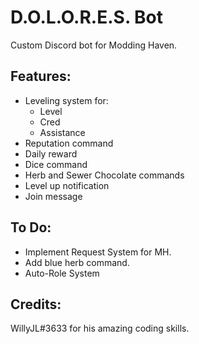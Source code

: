 # D.O.L.O.R.E.S. Bot
Custom Discord bot for Modding Haven.

## Features:
 - Leveling system for:
   - Level
   - Cred
   - Assistance
 - Reputation command
 - Daily reward
 - Dice command
 - Herb and Sewer Chocolate commands
 - Level up notification
 - Join message

## To Do:
 - Implement Request System for MH.
 - Add blue herb command.
 - Auto-Role System

## Credits:
WillyJL#3633 for his amazing coding skills.
